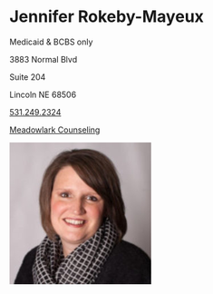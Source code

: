 # Jennifer Rokeby-Mayeux

Medicaid & BCBS only

3883 Normal Blvd

Suite 204

Lincoln NE 68506

[531.249.2324](tel:5312492324)

[Meadowlark Counseling](https://www.meadowlarkcounselingne.com/about)

![picture](./markdown/resources/images/jMayeux.jpeg)
